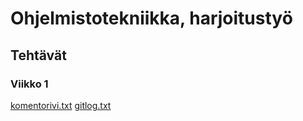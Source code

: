 # Ohjelmistotekniikka, harjoitustyö

## Tehtävät

### Viikko 1
[komentorivi.txt](https://github.com/Haimis/ot-harjoitustyo/blob/master/laskarit/komentorivi.txt)
[gitlog.txt](https://github.com/Haimis/ot-harjoitustyo/blob/master/laskarit/gitlog.txt)
